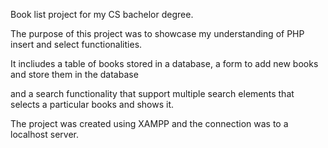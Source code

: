 Book list project for my CS bachelor degree.

The purpose of this project was to showcase my understanding of PHP insert and select functionalities.

It incliudes a table of books stored in a database, a form to add new books and store them in the database

and a search functionality that support multiple search elements that selects a particular books and shows it.

The project was created using XAMPP and the connection was to a localhost server.
